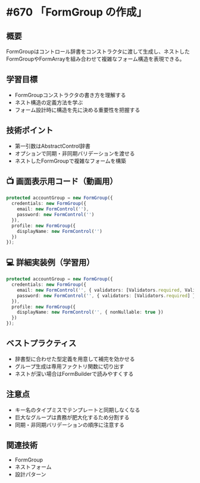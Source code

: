 # #670 「FormGroup の作成」

## 概要
FormGroupはコントロール辞書をコンストラクタに渡して生成し、ネストしたFormGroupやFormArrayを組み合わせて複雑なフォーム構造を表現できる。

## 学習目標
- FormGroupコンストラクタの書き方を理解する
- ネスト構造の定義方法を学ぶ
- フォーム設計時に構造を先に決める重要性を把握する

## 技術ポイント
- 第一引数はAbstractControl辞書
- オプションで同期・非同期バリデーションを渡せる
- ネストしたFormGroupで複雑なフォームを構築

## 📺 画面表示用コード（動画用）
```typescript
protected accountGroup = new FormGroup({
  credentials: new FormGroup({
    email: new FormControl(''),
    password: new FormControl('')
  }),
  profile: new FormGroup({
    displayName: new FormControl('')
  })
});
```

## 💻 詳細実装例（学習用）
```typescript
protected accountGroup = new FormGroup({
  credentials: new FormGroup({
    email: new FormControl('', { validators: [Validators.required, Validators.email] }),
    password: new FormControl('', { validators: [Validators.required] })
  }),
  profile: new FormGroup({
    displayName: new FormControl('', { nonNullable: true })
  })
});
```

## ベストプラクティス
- 辞書型に合わせた型定義を用意して補完を効かせる
- グループ生成は専用ファクトリ関数に切り出す
- ネストが深い場合はFormBuilderで読みやすくする

## 注意点
- キー名のタイプミスでテンプレートと同期しなくなる
- 巨大なグループは責務が肥大化するため分割する
- 同期・非同期バリデーションの順序に注意する

## 関連技術
- FormGroup
- ネストフォーム
- 設計パターン
